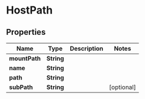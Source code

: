 

# HostPath


## Properties

| Name | Type | Description | Notes |
|------------ | ------------- | ------------- | -------------|
|**mountPath** | **String** |  |  |
|**name** | **String** |  |  |
|**path** | **String** |  |  |
|**subPath** | **String** |  |  [optional] |



